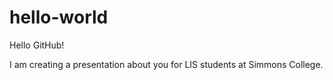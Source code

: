 # hello-world

Hello GitHub!

I am creating a presentation about you for LIS students at Simmons College.
